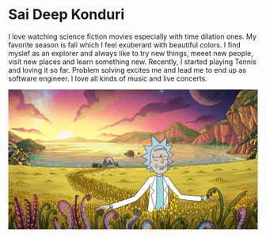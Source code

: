 # Sai Deep Konduri

I love watching science fiction movies especially with time dilation ones. My favorite season is fall which I feel exuberant with beautiful colors. I find myslef as an explorer and always like to try new things, meeet new people, visit new places and learn something new. Recently, I started playing Tennis and loving it so far. Problem solving excites me and lead me to end up as software engineer. I love all kinds of music and live concerts.


![myFavouriteCharacter](images/img.jpg)